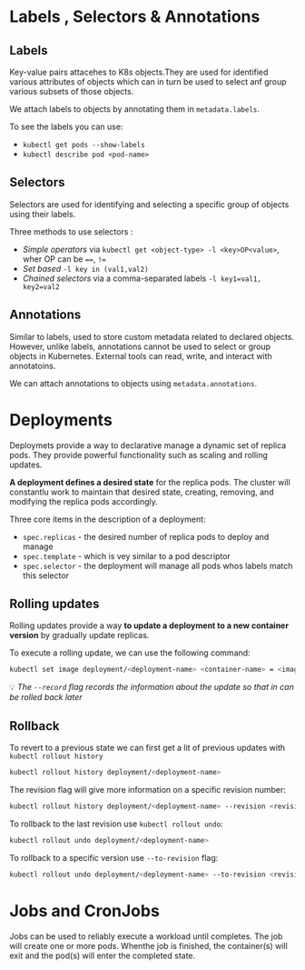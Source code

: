 # Labels , Selectors & Annotations

## Labels
Key-value pairs attacehes to K8s objects.They are used for identified various attributes of objects which can in turn be used to select anf group various subsets of those objects.

We attach labels to objects by annotating them in `metadata.labels`.

To see the labels you can use:
 - `kubectl get pods --show-labels`
 - `kubectl describe pod <pod-name>`

## Selectors

Selectors are used for identifying and selecting a specific group of objects using their labels. 

Three methods to use selectors :
 - *Simple operators* via  `kubectl get <object-type> -l <key>OP<value>`, wher OP can be `==`, `!=` 
 - *Set based*  `-l key in (val1,val2)` 
 - *Chained selectors* via a comma-separated labels  `-l key1=val1, key2=val2`

## Annotations

Similar to labels, used to store custom metadata related to declared objects.
However, unlike labels, annotations cannot be used  to select or group objects in Kubernetes.
External tools can read, write, and interact with annotatoins.

We can attach annotations to objects using `metadata.annotations`.

# Deployments

Deploymets provide a way to declarative manage a dynamic set of replica pods. They provide powerful functionality such as scaling and rolling updates.

**A deployment defines a desired state** for the replica pods. The cluster will constantlu work to maintain that desired state, creating, removing, and modifying the replica pods accordingly.

Three core items in the description of a deployment:

- `spec.replicas` - the desired number of replica pods to deploy and manage
- `spec.template` - which is vey similar to a pod descriptor
- `spec.selector` - the deployment will manage all pods whos labels match this selector

## Rolling updates 

Rolling updates provide a way **to update a deployment to a new container version** by gradually update replicas.

To execute a rolling update, we can use the following command:

```bash
kubectl set image deployment/<deployment-name> <container-name> = <image-name> --record
```

💡 *The `--record` flag records the information about the update so that in can be rolled back later*

## Rollback

To revert to a previous state we can first get a lit of previous updates with `kubectl rollout history`

```bash
kubectl rollout history deployment/<deployment-name>
```

The revision flag will give more information on a specific revision number:

```bash
kubectl rollout history deployment/<deployment-name> --revision <revision-number>
```

To rollback to the last revision use `kubectl rollout undo`:
```bash
kubectl rollout undo deployment/<deployment-name>
```

To rollback to a specific version use `--to-revision` flag:
```bash
kubectl rollout undo deployment/<deployment-name> --to-revision <revision-number>
```

# Jobs and CronJobs

Jobs can be used to reliably execute a workload until completes. The job will create one or more pods. Whenthe job is finished, the container(s) will exit and the pod(s) will enter the completed state.

